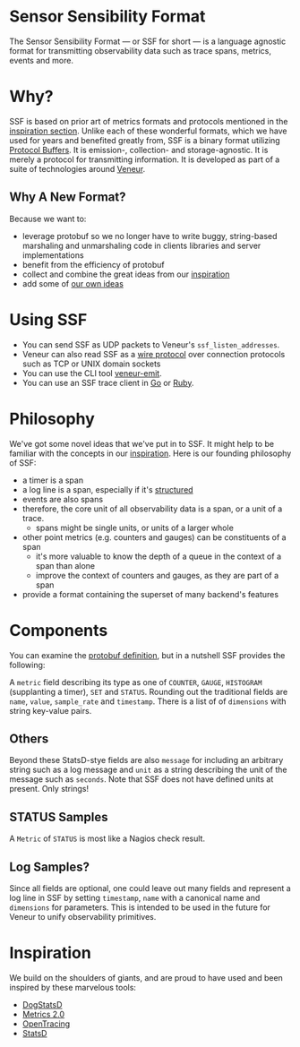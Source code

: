 # Sensor Sensibility Format

The Sensor Sensibility Format — or SSF for short — is a language agnostic format for transmitting observability data such as trace spans, metrics, events and more.

# Why?

SSF is based on prior art of metrics formats and protocols mentioned in the [inspiration section](#inspiration). Unlike each of these wonderful formats, which we have used for years and benefited greatly from, SSF is a binary format utilizing [Protocol Buffers](https://developers.google.com/protocol-buffers/). It is emission-, collection- and storage-agnostic. It is merely a protocol for transmitting information. It is developed as part of a suite of technologies around [Veneur](https://github.com/stripe/veneur).

## Why A New Format?

Because we want to:

* leverage protobuf so we no longer have to write buggy, string-based marshaling and unmarshaling code in clients libraries and server implementations
* benefit from the efficiency of protobuf
* collect and combine the great ideas from our [inspiration](https://github.com/stripe/veneur/tree/master/ssf#inspiration)
* add some of [our own ideas](https://github.com/stripe/veneur/tree/master/ssf#philosophy)

# Using SSF

* You can send SSF as UDP packets to Veneur's `ssf_listen_addresses`.
* Veneur can also read SSF as a [wire protocol](https://github.com/stripe/veneur/blob/master/protocol/wire.go) over connection protocols such as TCP or UNIX domain sockets
* You can use the CLI tool [veneur-emit](https://github.com/stripe/veneur/tree/master/cmd/veneur-emit).
* You can use an SSF trace client in [Go](https://github.com/stripe/veneur/tree/master/trace) or [Ruby](https://github.com/stripe/ssf-ruby).

# Philosophy

We've got some novel ideas that we've put in to SSF. It might help to be familiar with the concepts in our [inspiration](https://github.com/stripe/veneur/tree/master/ssf#inspiration). Here is our founding philosophy of SSF:

* a timer is a span
* a log line is a span, especially if it's [structured](https://www.thoughtworks.com/radar/techniques/structured-logging)
* events are also spans
* therefore, the core unit of all observability data is a span, or a unit of a trace.
  * spans might be single units, or units of a larger whole
* other point metrics (e.g. counters and gauges) can be constituents of a span
  * it's more valuable to know the depth of a queue in the context of a span than alone
  * improve the context of counters and gauges, as they are part of a span
* provide a format containing the superset of many backend's features

# Components

You can examine the [protobuf definition](https://github.com/stripe/veneur/blob/master/ssf/sample.proto), but in a nutshell SSF provides the following:

A `metric` field describing its type as one of `COUNTER`, `GAUGE`, `HISTOGRAM` (supplanting a timer), `SET` and `STATUS`. Rounding out the traditional fields are `name`, `value`, `sample_rate` and `timestamp`. There is a list of of `dimensions` with string key-value pairs.

## Others

Beyond these StatsD-stye fields are also `message` for including an arbitrary string such as a log message and `unit` as a string describing the unit of the message such as `seconds`. Note that SSF does not have defined units at present. Only strings!

## STATUS Samples
A `Metric` of `STATUS` is most like a Nagios check result.

## Log Samples?
Since all fields are optional, one could leave out many fields and represent a log line in SSF by setting `timestamp`, `name` with a canonical name and `dimensions` for parameters. This is intended to be used in the future for Veneur to unify observability primitives.

# Inspiration

We build on the shoulders of giants, and are proud to have used and been inspired by these marvelous tools:

* [DogStatsD](http://docs.datadoghq.com/guides/dogstatsd/#datagram-format)
* [Metrics 2.0](http://metrics20.org)
* [OpenTracing](http://opentracing.io)
* [StatsD](https://github.com/b/statsd_spec)
